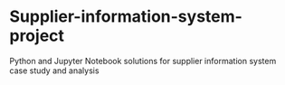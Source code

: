 # Supplier-information-system-project
Python and Jupyter Notebook solutions for supplier information system case study and analysis
